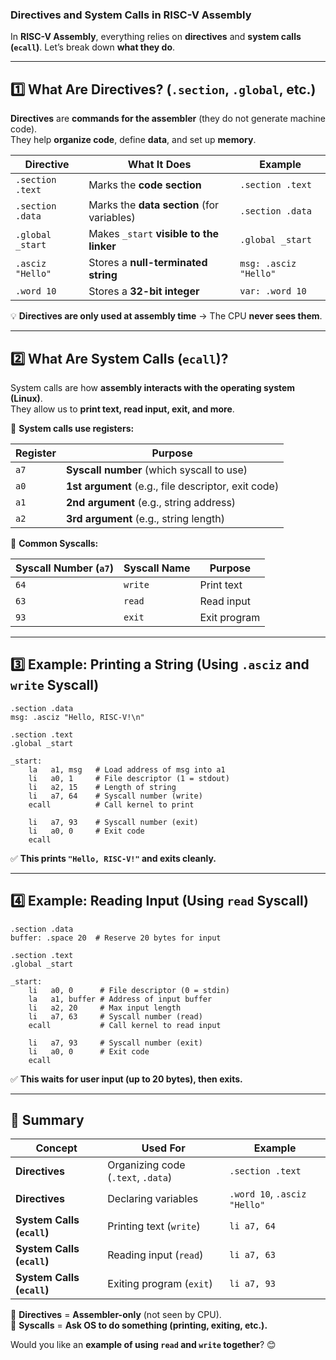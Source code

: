 ### **Directives and System Calls in RISC-V Assembly**

In **RISC-V Assembly**, everything relies on **directives** and **system calls (`ecall`)**. Let’s break down **what they do**.

---

## **1️⃣ What Are Directives? (`.section`, `.global`, etc.)**

**Directives** are **commands for the assembler** (they do not generate machine code).  
They help **organize code**, define **data**, and set up **memory**.

|**Directive**|**What It Does**|**Example**|
|---|---|---|
|`.section .text`|Marks the **code section**|`.section .text`|
|`.section .data`|Marks the **data section** (for variables)|`.section .data`|
|`.global _start`|Makes `_start` **visible to the linker**|`.global _start`|
|`.asciz "Hello"`|Stores a **null-terminated string**|`msg: .asciz "Hello"`|
|`.word 10`|Stores a **32-bit integer**|`var: .word 10`|

💡 **Directives are only used at assembly time** → The CPU **never sees them**.

---

## **2️⃣ What Are System Calls (`ecall`)?**

System calls are how **assembly interacts with the operating system (Linux)**.  
They allow us to **print text, read input, exit, and more**.

🔹 **System calls use registers:**

|**Register**|**Purpose**|
|---|---|
|`a7`|**Syscall number** (which syscall to use)|
|`a0`|**1st argument** (e.g., file descriptor, exit code)|
|`a1`|**2nd argument** (e.g., string address)|
|`a2`|**3rd argument** (e.g., string length)|

🔹 **Common Syscalls:**

|**Syscall Number (`a7`)**|**Syscall Name**|**Purpose**|
|---|---|---|
|`64`|`write`|Print text|
|`63`|`read`|Read input|
|`93`|`exit`|Exit program|

---

## **3️⃣ Example: Printing a String (Using `.asciz` and `write` Syscall)**

```assembly
.section .data
msg: .asciz "Hello, RISC-V!\n"

.section .text
.global _start

_start:
    la   a1, msg   # Load address of msg into a1
    li   a0, 1     # File descriptor (1 = stdout)
    li   a2, 15    # Length of string
    li   a7, 64    # Syscall number (write)
    ecall          # Call kernel to print

    li   a7, 93    # Syscall number (exit)
    li   a0, 0     # Exit code
    ecall
```

✅ **This prints `"Hello, RISC-V!"` and exits cleanly.**

---

## **4️⃣ Example: Reading Input (Using `read` Syscall)**

```assembly
.section .data
buffer: .space 20  # Reserve 20 bytes for input

.section .text
.global _start

_start:
    li   a0, 0      # File descriptor (0 = stdin)
    la   a1, buffer # Address of input buffer
    li   a2, 20     # Max input length
    li   a7, 63     # Syscall number (read)
    ecall           # Call kernel to read input

    li   a7, 93     # Syscall number (exit)
    li   a0, 0      # Exit code
    ecall
```

✅ **This waits for user input (up to 20 bytes), then exits.**

---

## **📌 Summary**

|**Concept**|**Used For**|**Example**|
|---|---|---|
|**Directives**|Organizing code (`.text`, `.data`)|`.section .text`|
|**Directives**|Declaring variables|`.word 10`, `.asciz "Hello"`|
|**System Calls (`ecall`)**|Printing text (`write`)|`li a7, 64`|
|**System Calls (`ecall`)**|Reading input (`read`)|`li a7, 63`|
|**System Calls (`ecall`)**|Exiting program (`exit`)|`li a7, 93`|

🔹 **Directives** = **Assembler-only** (not seen by CPU).  
🔹 **Syscalls** = **Ask OS to do something (printing, exiting, etc.).**

Would you like an **example of using `read` and `write` together**? 😊